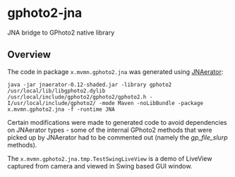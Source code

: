 # gphoto2-jna
JNA bridge to GPhoto2 native library

## Overview
The code in package `x.mvmn.gphoto2.jna` was generated using [JNAerator](https://en.wikipedia.org/wiki/JNAerator):
```
java -jar jnaerator-0.12-shaded.jar -library gphoto2 /usr/local/lib/libgphoto2.dylib /usr/local/include/gphoto2/gphoto2/gphoto2.h -I/usr/local/include/gphoto2/ -mode Maven -noLibBundle -package x.mvmn.gphoto2.jna -f -runtime JNA
```
Certain modifications were made to generated code to avoid dependencies on JNAerator types - some of the internal GPhoto2 methods that were picked up by JNAerator had to be commented out (namely the _gp_file_slurp_ methods).

The `x.mvmn.gphoto2.jna.tmp.TestSwingLiveView` is a demo of LiveView captured from camera and viewed in Swing based GUI window.
